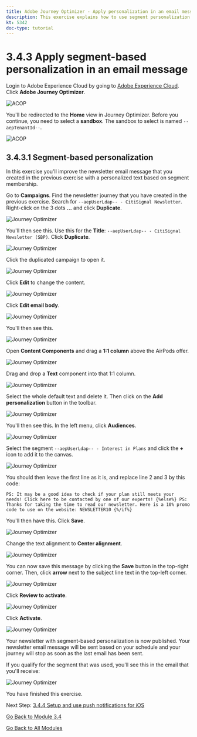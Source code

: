 ```yaml
---
title: Adobe Journey Optimizer - Apply personalization in an email message
description: This exercise explains how to use segment personalization within an email content
kt: 5342
doc-type: tutorial
---
```

# 3.4.3 Apply segment-based personalization in an email message

Login to Adobe Experience Cloud by going to [Adobe Experience Cloud](https://experience.adobe.com). Click **Adobe Journey Optimizer**.

![ACOP](./../../../modules/ajo-b2c/module3.1/images/acophome.png)

You'll be redirected to the **Home** view in Journey Optimizer. Before you continue, you need to select a **sandbox**. The sandbox to select is named ``--aepTenantId--``. 

![ACOP](./../../../modules/ajo-b2c/module3.1/images/acoptriglp.png)

## 3.4.3.1 Segment-based personalization

In this exercise you'll improve the newsletter email message that you created in the previous exercise with a personalized text based on segment membership.

Go to **Campaigns**. Find the newsletter journey that you have created in the previous exercise. Search for `--aepUserLdap-- - CitiSignal Newsletter`. Right-click on the 3 dots **...** and click **Duplicate**.

![Journey Optimizer](./images/sbp1.png)

You'll then see this. Use this for the **Title**: `--aepUserLdap-- - CitiSignal Newsletter (SBP)`. Click **Duplicate**. 

![Journey Optimizer](./images/sbp2.png)

Click the duplicated campaign to open it.

![Journey Optimizer](./images/sbp3.png)

Click **Edit** to change the content.

![Journey Optimizer](./images/sbp3a.png)

Click **Edit email body**.

![Journey Optimizer](./images/sbp4.png)

You'll then see this.

![Journey Optimizer](./images/sbp5.png)

Open **Content Components** and drag a **1:1 column** above the AirPods offer. 

![Journey Optimizer](./images/sbp6.png)

Drag and drop a **Text** component into that 1:1 column.

![Journey Optimizer](./images/sbp6a.png)

Select the whole default text and delete it. Then click on the **Add personalization** button in the toolbar.

![Journey Optimizer](./images/sbp7.png)

You'll then see this. In the left menu, click **Audiences**.

![Journey Optimizer](./images/seg1.png)

Select the segment `--aepUserLdap-- - Interest in Plans` and click the **+** icon to add it to the canvas.

![Journey Optimizer](./images/seg3.png)

You should then leave the first line as it is, and replace line 2 and 3 by this code:

``
    PS: It may be a good idea to check if your plan still meets your needs! Click here to be contacted by one of our experts!
{%else%}
    PS: Thanks for taking the time to read our newsletter. Here is a 10% promo code to use on the website: NEWSLETTER10
{%/if%}
``

You'll then have this. Click **Save**.

![Journey Optimizer](./images/seg4.png)

Change the text alignment to **Center alignment**. 

![Journey Optimizer](./images/sbp9.png)

You can now save this message by clicking the **Save** button in the top-right corner. Then, click **arrow** next to the subject line text in the top-left corner.

![Journey Optimizer](./images/sbp9a.png)

Click **Review to activate**.

![Journey Optimizer](./images/oc79afff.png)

Click **Activate**.

![Journey Optimizer](./images/oc79bfff.png)

Your newsletter with segment-based personalization is now published. Your newsletter email message will be sent based on your schedule and your journey will stop as soon as the last email has been sent.

If you qualify for the segment that was used, you'll see this in the email that you'll receive:

![Journey Optimizer](./images/sbp20fff.png)

You have finished this exercise.

Next Step: [3.4.4 Setup and use push notifications for iOS](./ex4.md)

[Go Back to Module 3.4](./journeyoptimizer.md)

[Go Back to All Modules](../../../overview.md)
